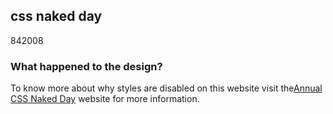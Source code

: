 <article><h1>css naked day</h1><time><span class="day">8</span><span class="month">4</span><span class="year">2008</span></time><h3>What happened to the design?</h3><p>To know more about why styles are disabled on this website visit the<a href="http://naked.dustindiaz.com" title="Web Standards Naked Day Host Website">Annual CSS Naked Day</a> website for more information.</p></article>